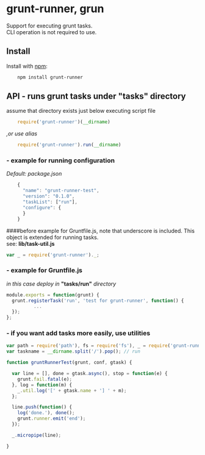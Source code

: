 # grunt-runner, grun

Support for executing grunt tasks.  
CLI operation is not required to use.

## Install

Install with [npm](http://npmjs.org/):
```sh
    npm install grunt-runner
```
## API - runs grunt tasks under "tasks" directory 
assume that directory exists just below executing script file
```js
    require('grunt-runner')(__dirname)
```
*,or use alias*
```js
    require('grunt-runner').run(__dirname)
```
### - example for running configuration
_Default: package.json_
```js
    {
      "name": "grunt-runner-test",
      "version": "0.1.0",
      "taskList": ["run"],
      "configure": {
      }
    }
```
####before example for Gruntfile.js, note that underscore is included.
This object is extended for running tasks.  
see: __lib/task-util.js__
```js
var _ = require('grunt-runner')._;
```
### - example for Gruntfile.js
_in this case deploy in_ __"tasks/run"__ _directory_
```js
module.exports = function(grunt) {
  grunt.registerTask('run', 'test for grunt-runner', function() {
          ...
  });
};
```
### - if you want add tasks more easily, use utilities
```js
var path = require('path'), fs = require('fs'), _ = require('grunt-runner')._;
var taskname = __dirname.split('/').pop(); // run

function gruntRunnerTest(grunt, conf, gtask) {

  var line = [], done = gtask.async(), stop = function(e) {
    grunt.fail.fatal(e);
  }, log = function(m) {
    _.util.log('[' + gtask.name + '] ' + m);
  };

  line.push(function() {
    log('done.'), done();
    grunt.runner.emit('end');
  });

  _.micropipe(line);

}
```

